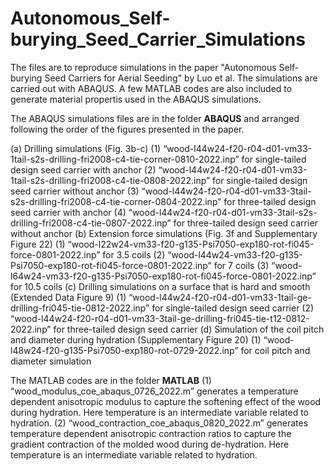 # Autonomous_Self-burying_Seed_Carrier_Simulations
The files are to reproduce simulations in the paper "Autonomous Self-burying Seed Carriers for Aerial Seeding" by Luo et al. The simulations are carried out with ABAQUS. A few MATLAB codes are also included to generate material propertis used in the ABAQUS simulations. 

The ABAQUS simulations files are in the folder **ABAQUS** and arranged following the order of the figures presented in the paper.

(a)	Drilling simulations (Fig. 3b-c)
  (1)	“wood-l44w24-f20-r04-d01-vm33-1tail-s2s-drilling-fri2008-c4-tie-corner-0810-2022.inp” for single-tailed design seed carrier with anchor
  (2)	 “wood-l44w24-f20-r04-d01-vm33-1tail-s2s-drilling-fri2008-c4-tie-0808-2022.inp” for single-tailed design seed carrier without anchor
  (3)	“wood-l44w24-f20-r04-d01-vm33-3tail-s2s-drilling-fri2008-c4-tie-corner-0804-2022.inp” for three-tailed design seed carrier with anchor
  (4)	“wood-l44w24-f20-r04-d01-vm33-3tail-s2s-drilling-fri2008-c4-tie-0807-2022.inp” for three-tailed design seed carrier without anchor
(b)	Extension force simulations (Fig. 3f and Supplementary Figure 22)
  (1)	“wood-l22w24-vm33-f20-g135-Psi7050-exp180-rot-fi045-force-0801-2022.inp” for 3.5 coils
  (2)	“wood-l44w24-vm33-f20-g135-Psi7050-exp180-rot-fi045-force-0801-2022.inp” for 7 coils
  (3)	“wood-l64w24-vm33-f20-g135-Psi7050-exp180-rot-fi045-force-0801-2022.inp” for 10.5 coils
(c)	Drilling simulations on a surface that is hard and smooth (Extended Data Figure 9)
  (1)	“wood-l44w24-f20-r04-d01-vm33-1tail-ge-drilling-fri045-tie-0812-2022.inp” for single-tailed design seed carrier
  (2)	“wood-l44w24-f20-r04-d01-vm33-3tail-ge-drilling-fri045-tie-t12-0812-2022.inp” for three-tailed design seed carrier
(d)	Simulation of the coil pitch and diameter during hydration (Supplementary Figure 20)
  (1)	“wood-l48w24-f20-g135-Psi7050-exp180-rot-0729-2022.inp” for coil pitch and diameter simulation

The MATLAB codes are in the folder **MATLAB**
(1)	“wood_modulus_coe_abaqus_0726_2022.m” generates a temperature dependent anisotropic modulus to capture the softening effect of the wood during hydration. Here temperature is an intermediate variable related to hydration. 
(2)	“wood_contraction_coe_abaqus_0820_2022.m” generates temperature dependent anisotropic contraction ratios to capture the gradient contraction of the molded wood during de-hydration. Here temperature is an intermediate variable related to hydration.
